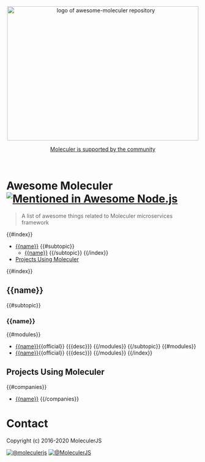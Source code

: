 <div align="center">
	<img width="500" height="350" src="media/awesome_moleculer.svg" alt="logo of awesome-moleculer repository">
	<br>
	<p>
		<a href="https://moleculer.services/support.html">Moleculer is supported by the community</a>
	</p>
	<br>
</div>

# Awesome Moleculer [![Mentioned in Awesome Node.js](https://awesome.re/mentioned-badge.svg)](https://github.com/sindresorhus/awesome-nodejs)

> A list of awesome things related to Moleculer microservices framework

{{#index}}
- [{{name}}](#{{link}})
    {{#subtopic}}
    - [{{name}}](#{{link}})
    {{/subtopic}}
{{/index}}
- [Projects Using Moleculer](#projects-using-moleculer)

{{#index}}
## {{name}}
{{#subtopic}}
### {{name}}
{{#modules}}
- [{{name}}]({{{link}}}){{official}} {{{desc}}}
{{/modules}}
{{/subtopic}}
{{#modules}}
- [{{name}}]({{{link}}}){{official}} {{{desc}}}
{{/modules}}
{{/index}}

## Projects Using Moleculer

{{#companies}}
- [{{name}}]({{{link}}})
{{/companies}}

# Contact

Copyright (c) 2016-2020 MoleculerJS

[![@moleculerjs](https://img.shields.io/badge/github-moleculerjs-green.svg)](https://github.com/moleculerjs) [![@MoleculerJS](https://img.shields.io/badge/twitter-MoleculerJS-blue.svg)](https://twitter.com/MoleculerJS)

[official]: media/moleculer-tiny.png
